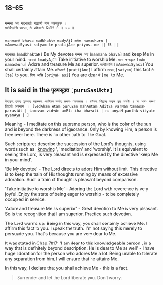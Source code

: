 ## 18-65


```shloka-sa

मन्मना भव मद्भक्तो मद्याजी माम् नमस्कुरु ।
मामेवैष्यसि सत्यम् ते प्रतिजाने प्रियोसि मे ॥ ६५ ॥

```
```shloka-sa-hk

manmanA bhava madbhakto madyAjI mAm namaskuru |
mAmevaiSyasi satyam te pratijAne priyosi me || 65 ||

```
`मद्भक्तः` `[madbhaktaH]` Be My devotee `मन्मन भव` `[manmana bhava]` and keep Me in your mind. `मद्याजी` `[madyAjI]` Take initiative to worship Me. `माम् नमस्कुरु` `[mAm namaskuru]` Adore and treasure Me as superior. `मामेवैष्यसि` `[mAmevaiSyasi]` You shall certainly attain Me. `प्रतिजाने` `[pratijAne]` I affirm `सत्यम्` `[satyam]` this fact `ते` `[te]` to you. `प्रियः असि` `[priyaH asi]` You are dear `मे` `[me]` to Me.

It is said in the 
`पुरुषसूक्त` `[puruSasUkta]`
 -

`वेदाहम् एतम् पुरुषम् महान्तम् आदित्य वर्णम् तमसः परस्तात् । तमेवम् विद्वान् अमृत इह भवति । न अन्यः पन्था विद्यते अयनाय । ` `[vedAham etam puruSam mahAntam Aditya varNam tamasaH parastAt | tamevam vidvAn amRta iha bhavati | na anyaH panthA vidyate ayanAya | ]`

Meaning - I meditate on this supreme person, who is the color of the sun and is beyond the darkness of ignorance. Only by knowing Him, a person is free over here. There is no other path to The Goal.

Such scriptures describe the succession of the Lord's thoughts, using words such as '
[knowing](jnAnI)
', 'meditation' and 'worship'. It is equivalent to seeing the Lord, is very pleasant and is expressed by the directive 'keep Me in your mind'.

'Be My devotee' - The Lord directs to adore Him without limit. This directive is to keep the train of His thoughts running by means of excessive adoration. Such a train of thought is pleasant beyond comparison.

'Take initiative to worship Me' - Adoring the Lord with reverence is very joyful. Enjoy the state of being eager to worship - to be completely occupied in service.

'Adore and treasure Me as superior' - Great devotion to Me is very pleasant. So is the recognition that I am superior. Practice such devotion.

The Lord warms up: Being in this way, you shall certainly achieve Me. I affirm this fact to you. I speak the truth. I'm not saying this merely to persuade you. That's because you are very dear to Me.

It was stated in Chap.7#17: 'I am dear to this 
[knowledgeable person](jnAnI)
, in a way that is definitely beyond description. He is dear to Me as well' - I have huge adoration for the person who adores Me a lot. Being unable to tolerate any separation from him, I will ensure that he attains Me. 

In this way, I declare that you shall achieve Me - this is a fact.



<a name='applopener_235'></a>
> Surrender and let the Lord liberate you. Don’t worry.



